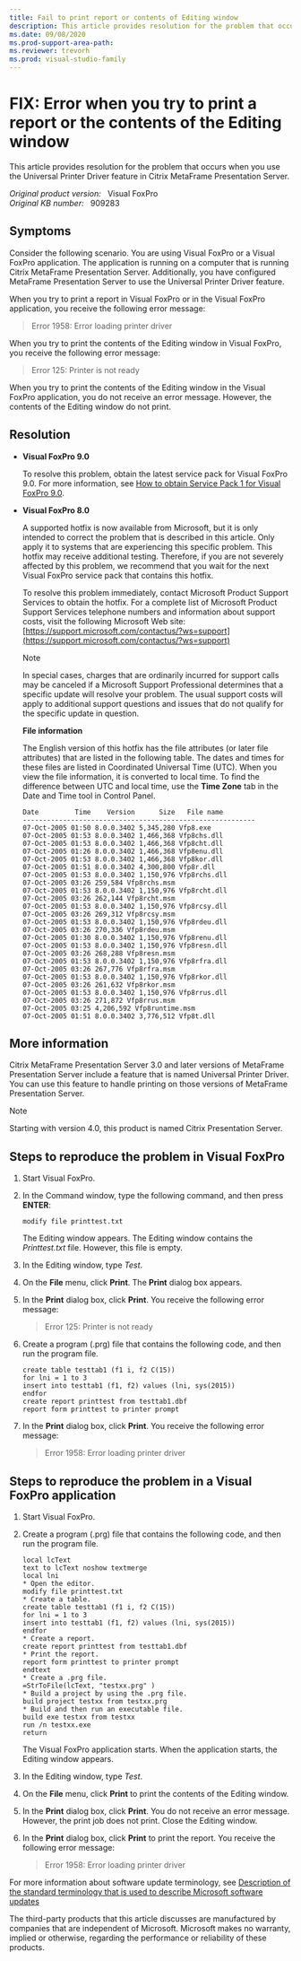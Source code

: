 ```yaml
---
title: Fail to print report or contents of Editing window
description: This article provides resolution for the problem that occurs when you use the Universal Printer Driver feature in Citrix MetaFrame Presentation Server.
ms.date: 09/08/2020
ms.prod-support-area-path: 
ms.reviewer: trevorh
ms.prod: visual-studio-family
---
```

# FIX: Error when you try to print a report or the contents of the Editing window

This article provides resolution for the problem that occurs when you use the Universal Printer Driver feature in Citrix MetaFrame Presentation Server.

_Original product version:_ &nbsp; Visual FoxPro  
_Original KB number:_ &nbsp; 909283

## Symptoms

Consider the following scenario. You are using Visual FoxPro or a Visual FoxPro application. The application is running on a computer that is running Citrix MetaFrame Presentation Server. Additionally, you have configured MetaFrame Presentation Server to use the Universal Printer Driver feature.

When you try to print a report in Visual FoxPro or in the Visual FoxPro application, you receive the following error message:

> Error 1958: Error loading printer driver

When you try to print the contents of the Editing window in Visual FoxPro, you receive the following error message:

> Error 125: Printer is not ready

When you try to print the contents of the Editing window in the Visual FoxPro application, you do not receive an error message. However, the contents of the Editing window do not print.

## Resolution

- **Visual FoxPro 9.0**

    To resolve this problem, obtain the latest service pack for Visual FoxPro 9.0. For more information, see [How to obtain Service Pack 1 for Visual FoxPro 9.0](https://support.microsoft.com/help/906478).

- **Visual FoxPro 8.0**

    A supported hotfix is now available from Microsoft, but it is only intended to correct the problem that is described in this article. Only apply it to systems that are experiencing this specific problem. This hotfix may receive additional testing. Therefore, if you are not severely affected by this problem, we recommend that you wait for the next Visual FoxPro service pack that contains this hotfix.

    To resolve this problem immediately, contact Microsoft Product Support Services to obtain the hotfix. For a complete list of Microsoft Product Support Services telephone numbers and information about support costs, visit the following Microsoft Web site: [https://support.microsoft.com/contactus/?ws=support](https://support.microsoft.com/contactus/?ws=support)

    > [!NOTE]
    > In special cases, charges that are ordinarily incurred for support calls may be canceled if a Microsoft Support Professional determines that a specific update will resolve your problem. The usual support costs will apply to additional support questions and issues that do not qualify for the specific update in question.

    **File information**

    The English version of this hotfix has the file attributes (or later file attributes) that are listed in the following table. The dates and times for these files are listed in Coordinated Universal Time (UTC). When you view the file information, it is converted to local time. To find the difference between UTC and local time, use the **Time Zone** tab in the Date and Time tool in Control Panel.

    ```console
    Date         Time    Version      Size   File name
    ----------------------------------------------------------
    07-Oct-2005 01:50 8.0.0.3402 5,345,280 Vfp8.exe
    07-Oct-2005 01:53 8.0.0.3402 1,466,368 Vfp8chs.dll
    07-Oct-2005 01:53 8.0.0.3402 1,466,368 Vfp8cht.dll
    07-Oct-2005 01:26 8.0.0.3402 1,466,368 Vfp8enu.dll
    07-Oct-2005 01:53 8.0.0.3402 1,466,368 Vfp8kor.dll
    07-Oct-2005 01:51 8.0.0.3402 4,300,800 Vfp8r.dll
    07-Oct-2005 01:53 8.0.0.3402 1,150,976 Vfp8rchs.dll
    07-Oct-2005 03:26 259,584 Vfp8rchs.msm
    07-Oct-2005 01:53 8.0.0.3402 1,150,976 Vfp8rcht.dll
    07-Oct-2005 03:26 262,144 Vfp8rcht.msm
    07-Oct-2005 01:53 8.0.0.3402 1,150,976 Vfp8rcsy.dll
    07-Oct-2005 03:26 269,312 Vfp8rcsy.msm
    07-Oct-2005 01:53 8.0.0.3402 1,150,976 Vfp8rdeu.dll
    07-Oct-2005 03:26 270,336 Vfp8rdeu.msm
    07-Oct-2005 01:30 8.0.0.3402 1,150,976 Vfp8renu.dll
    07-Oct-2005 01:53 8.0.0.3402 1,150,976 Vfp8resn.dll
    07-Oct-2005 03:26 268,288 Vfp8resn.msm
    07-Oct-2005 01:53 8.0.0.3402 1,150,976 Vfp8rfra.dll
    07-Oct-2005 03:26 267,776 Vfp8rfra.msm
    07-Oct-2005 01:53 8.0.0.3402 1,150,976 Vfp8rkor.dll
    07-Oct-2005 03:26 261,632 Vfp8rkor.msm
    07-Oct-2005 01:53 8.0.0.3402 1,150,976 Vfp8rrus.dll
    07-Oct-2005 03:26 271,872 Vfp8rrus.msm
    07-Oct-2005 03:25 4,206,592 Vfp8runtime.msm
    07-Oct-2005 01:51 8.0.0.3402 3,776,512 Vfp8t.dll
    ```

## More information

Citrix MetaFrame Presentation Server 3.0 and later versions of MetaFrame Presentation Server include a feature that is named Universal Printer Driver. You can use this feature to handle printing on those versions of MetaFrame Presentation Server.

> [!NOTE]
> Starting with version 4.0, this product is named Citrix Presentation Server.

## Steps to reproduce the problem in Visual FoxPro

1. Start Visual FoxPro.
2. In the Command window, type the following command, and then press **ENTER**:

    `modify file printtest.txt`

    The Editing window appears. The Editing window contains the *Printtest.txt* file. However, this file is empty.

3. In the Editing window, type *Test*.
4. On the **File** menu, click **Print**. The **Print** dialog box appears.
5. In the **Print** dialog box, click **Print**. You receive the following error message:

    > Error 125: Printer is not ready

6. Create a program (.prg) file that contains the following code, and then run the program file.

    ```console
    create table testtab1 (f1 i, f2 C(15))
    for lni = 1 to 3
    insert into testtab1 (f1, f2) values (lni, sys(2015))
    endfor
    create report printtest from testtab1.dbf
    report form printtest to printer prompt
    ```

7. In the **Print** dialog box, click **Print**. You receive the following error message:

    > Error 1958: Error loading printer driver

## Steps to reproduce the problem in a Visual FoxPro application

1. Start Visual FoxPro.
2. Create a program (.prg) file that contains the following code, and then run the program file.

    ```console
    local lcText
    text to lcText noshow textmerge
    local lni
    * Open the editor.
    modify file printtest.txt
    * Create a table.
    create table testtab1 (f1 i, f2 C(15))
    for lni = 1 to 3
    insert into testtab1 (f1, f2) values (lni, sys(2015))
    endfor
    * Create a report.
    create report printtest from testtab1.dbf
    * Print the report.
    report form printtest to printer prompt
    endtext
    * Create a .prg file.
    =StrToFile(lcText, "testxx.prg" )
    * Build a project by using the .prg file.
    build project testxx from testxx.prg
    * Build and then run an executable file.
    build exe testxx from testxx
    run /n testxx.exe
    return
    ```

   The Visual FoxPro application starts. When the application starts, the Editing window appears.
3. In the Editing window, type *Test*.
4. On the **File** menu, click **Print** to print the contents of the Editing window.
5. In the **Print** dialog box, click **Print**. You do not receive an error message. However, the print job does not print. Close the Editing window.
6. In the **Print** dialog box, click **Print** to print the report. You receive the following error message:

    > Error 1958: Error loading printer driver

For more information about software update terminology, see [Description of the standard terminology that is used to describe Microsoft software updates](https://support.microsoft.com/help/824684)

The third-party products that this article discusses are manufactured by companies that are independent of Microsoft. Microsoft makes no warranty, implied or otherwise, regarding the performance or reliability of these products.
